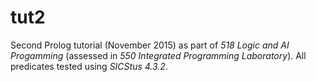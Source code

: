 # tut2

Second Prolog tutorial (November 2015) as part of _518 Logic and AI Progamming_ (assessed in _550 Integrated Programming Laboratory_). All predicates tested using _SICStus 4.3.2_.
